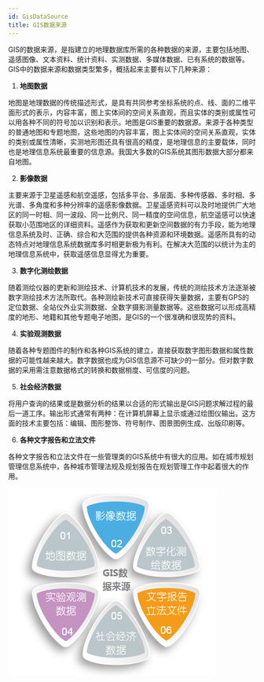 ```yaml
---
id: GisDataSource
title: GIS数据来源
---
```

GIS的数据来源，是指建立的地理数据库所需的各种数据的来源，主要包括地图、遥感图像、文本资料、统计资料、实测数据、多媒体数据、已有系统的数据等。GIS中的数据来源和数据类型繁多，概括起来主要有以下几种来源：

  1. **地图数据**

地图是地理数据的传统描述形式，是具有共同参考坐标系统的点、线、面的二维平面形式的表示，内容丰富，图上实体间的空间关系直观，而且实体的类别或属性可以用各种不同的符号加以识别和表示。地图是GIS重要的数据源。来源于各种类型的普通地图和专题地图，这些地图的内容丰富，图上实体间的空间关系直观，实体的类别或属性清晰，实测地形图还具有很高的精度，是地理信息的主要载体，同时也是地理信息系统最重要的信息源。我国大多数的GIS系统其图形数据大部分都来自地图。

  2. **影像数据**

主要来源于卫星遥感和航空遥感，包括多平台、多层面、多种传感器、多时相、多光谱、多角度和多种分辨率的遥感影像数据。卫星遥感资料可以及时地提供广大地区的同一时相、同一波段、同一比例尺、同一精度的空间信息，航空遥感可以快速获取小范围地区的详细资料。遥感作为获取和更新空间数据的有力手段，能为地理信息系统及时、正确、综合和大范围的提供各种资源和环境数据。遥感所具有的动态特点对地理信息系统数据库多时相更新极为有利。在解决大范围的以统计为主的地理信息系统中，获取遥感信息显得尤为重要。

  3. **数字化测绘数据**

随着测绘仪器的吏新和测绘技术、计算机技术的发展，传统的测绘技术方法逐渐被数字测绘技术方法所取代。各种测绘新技术可直接获得矢量数据，主要有GPS的定位数据、全站仪外业实测数据、全数字摄影测量数据等。这些数据可以形成高精度的地形、地籍和其他专题电子地图，是GIS的一个很准确和很现势的资料。

  4. **实验观测数据**

随着各种专题图件的制作和各种GIS系统的建立，直接获取数字图形数据和属性数据的可能性越来越大。数字数据也成为GIS信息源不可缺少的一部分。但对数字数据的采用需注意数据格式的转换和数据梢度、可信度的问题。

  5. **社会经济数据**

将用户查询的结果或是数据分析的结果以合适的形式输出是GIS问题求解过程的最后一道工序。输出形式通常有两种：在计算机屏幕上显示或通过绘图仪输出。这方面的技术主要包括：编辑、图形整饰、符号制作、图景图例生成、出版印刷等。

  6. **各种文字报告和立法文件**

各种文字报告和立法文件在一些管理类的GIS系统中有很大的应用。如在城市规划管理信息系统中，各种城市管理法规及规划报告在规划管理工作中起着很大的作用。

![](img/GisDataSource.png)  

